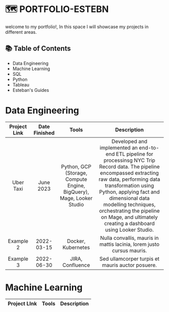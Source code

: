 # 🗺 PORTFOLIO-ESTEBN

welcome to my portfolio!, In this space I will showcase my projects in different areas.
## 📚 Table of Contents
 * Data Engineering
 * Machine Learning
 * SQL
 * Python
 * Tableau
 * Esteban's Guides
# Data Engineering
| Project Link | Date Finished | Tools | Description |
|:------------:|:-------------:|:-----:|:-----------:|
| Uber Taxi    | June 2023   | Python, GCP (Storage, Compute Engine, BigQuery), Mage, Looker Studio   | Developed and implemented an end-to-end ETL pipeline for processinsg NYC Trip Record data. The pipeline encompassed extracting raw data, performing data transformation using Python, applying fact and dimensional data modelling techniques, orchestrating the pipeline on Mage, and ultimately creating a dashboard using Looker Studio. |
| Example 2    | 2022-03-15    | Docker, Kubernetes | Nulla convallis, mauris in mattis lacinia, lorem justo cursus mauris. |
| Example 3    | 2022-06-30    | JIRA, Confluence | Sed ullamcorper turpis et mauris auctor posuere. |

# Machine Learning
| Project LInk | Tools | Description  |
|:------------:|:-------------:|:-----:|


